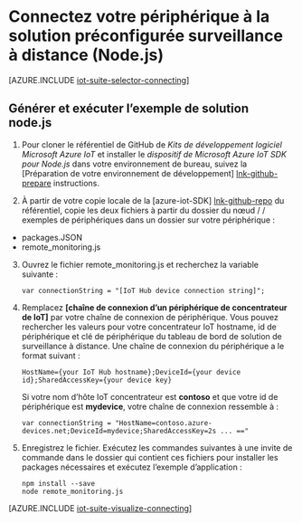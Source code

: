 <properties
   pageTitle="Connectez un périphérique à l’aide de Node.js | Microsoft Azure"
   description="Décrit comment connecter un périphérique à la Suite de IoT Azure préconfiguré à distance solution d’analyse à l’aide d’une application écrite en Node.js."
   services=""
   suite="iot-suite"
   documentationCenter="na"
   authors="dominicbetts"
   manager="timlt"
   editor=""/>

<tags
   ms.service="iot-suite"
   ms.devlang="na"
   ms.topic="article"
   ms.tgt_pltfrm="na"
   ms.workload="na"
   ms.date="10/05/2016"
   ms.author="dobett"/>


# <a name="connect-your-device-to-the-remote-monitoring-preconfigured-solution-nodejs"></a>Connectez votre périphérique à la solution préconfigurée surveillance à distance (Node.js)

[AZURE.INCLUDE [iot-suite-selector-connecting](../../includes/iot-suite-selector-connecting.md)]

## <a name="build-and-run-the-nodejs-sample-solution"></a>Générer et exécuter l’exemple de solution node.js

1. Pour cloner le référentiel de GitHub de *Kits de développement logiciel Microsoft Azure IoT* et installer le *dispositif de Microsoft Azure IoT SDK pour Node.js* dans votre environnement de bureau, suivez la [Préparation de votre environnement de développement] [ lnk-github-prepare] instructions.

2. À partir de votre copie locale de la [azure-iot-SDK] [ lnk-github-repo] du référentiel, copie les deux fichiers à partir du dossier du nœud / / exemples de périphériques dans un dossier sur votre périphérique :

  - packages.JSON
  - remote_monitoring.js

3. Ouvrez le fichier remote_monitoring.js et recherchez la variable suivante :

    ```
    var connectionString = "[IoT Hub device connection string]";
    ```

4. Remplacez **[chaîne de connexion d’un périphérique de concentrateur de IoT]** par votre chaîne de connexion de périphérique. Vous pouvez rechercher les valeurs pour votre concentrateur IoT hostname, id de périphérique et clé de périphérique du tableau de bord de solution de surveillance à distance. Une chaîne de connexion du périphérique a le format suivant :

    ```
    HostName={your IoT Hub hostname};DeviceId={your device id};SharedAccessKey={your device key}
    ```

    Si votre nom d’hôte IoT concentrateur est **contoso** et que votre id de périphérique est **mydevice**, votre chaîne de connexion ressemble à :

    ```
    var connectionString = "HostName=contoso.azure-devices.net;DeviceId=mydevice;SharedAccessKey=2s ... =="
    ```

5. Enregistrez le fichier. Exécutez les commandes suivantes à une invite de commande dans le dossier qui contient ces fichiers pour installer les packages nécessaires et exécutez l’exemple d’application :

    ```
    npm install --save
    node remote_monitoring.js
    ```

[AZURE.INCLUDE [iot-suite-visualize-connecting](../../includes/iot-suite-visualize-connecting.md)]

[lnk-github-repo]: https://github.com/azure/azure-iot-sdks
[lnk-github-prepare]: https://github.com/Azure/azure-iot-sdks/blob/master/doc/get_started/node-devbox-setup.md
